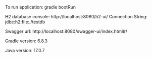 To run application:
gradle bootRun


H2 database console:
http://localhost:8080/h2-ui/
Connection String:
jdbc:h2:file:./testdb

Swagger url:
http://localhost:8080/swagger-ui/index.html#/

Gradle version:
6.8.3

Java version:
17.0.7